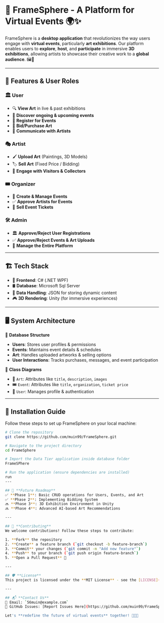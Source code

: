 # 🎨 FrameSphere - A Platform for Virtual Events 🌍✨

FrameSphere is a **desktop application** that revolutionizes the way users engage with **virtual events**, particularly **art exhibitions**. Our platform enables users to **explore**, **host**, and **participate** in immersive **3D exhibitions**, allowing artists to showcase their creative work to a **global audience**. 🖼️🚀

---

## 📌 Features & User Roles

### 🏛️ **User**
- 🔍 **View Art** in live & past exhibitions
- 📅 **Discover ongoing & upcoming events**
- 📝 **Register for Events**
- 🎨 **Bid/Purchase Art**
- 💬 **Communicate with Artists**

### 🎭 **Artist**
- 🖌️ **Upload Art** (Paintings, 3D Models)
- 🏷️ **Sell Art** (Fixed Price / Bidding)
- 📢 **Engage with Visitors & Collectors**

### 🎟️ **Organizer**
- 🎪 **Create & Manage Events**
- ✅ **Approve Artists for Events**
- 🎫 **Sell Event Tickets**

### 🛠️ **Admin**
- 🏛️ **Approve/Reject User Registrations**
- ✅ **Approve/Reject Events & Art Uploads**
- 🔧 **Manage the Entire Platform**

---

## 🏗️ **Tech Stack**
- 🚀 **Frontend**: C# (.NET WPF)  
- 🛢 **Database**: Microsoft Sql Server  
- 📁 **Data Handling**: JSON for storing dynamic content  
- 🎮 **3D Rendering**: Unity (for immersive experiences)

---

## 🖥️ **System Architecture**
🔹 **Database Structure**
- **Users**: Stores user profiles & permissions
- **Events**: Maintains event details & schedules
- **Art**: Handles uploaded artworks & selling options
- **User Interactions**: Tracks purchases, messages, and event participation

🔹 **Class Diagrams**
- 🎨 `Art`: Attributes like `title`, `description`, `images`
- 🎟️ `Event`: Attributes like `title`, `organization`, `ticket price`
- 👤 `User`: Manages profile & authentication

---

## 📖 **Installation Guide**
Follow these steps to set up FrameSphere on your local machine:

```sh
# Clone the repository
git clone https://github.com/muin99/FrameSphere.git

# Navigate to the project directory
cd FrameSphere

# Import the Data Tier application inside database folder
FrameSPhere

# Run the application (ensure dependencies are installed)
run
---

## 📜 **Future Roadmap**
✅ **Phase 1**: Basic CRUD operations for Users, Events, and Art  
✅ **Phase 2**: Implementing Bidding System  
🔜 **Phase 3**: 3D Exhibition Environment in Unity  
🔜 **Phase 4**: Advanced AI-based Art Recommendations  

---

## 🤝 **Contributing**
We welcome contributions! Follow these steps to contribute:

1. **Fork** the repository
2. **Create** a feature branch (`git checkout -b feature-branch`)
3. **Commit** your changes (`git commit -m "Add new feature"`)
4. **Push** to your branch (`git push origin feature-branch`)
5. **Open a Pull Request** 🎉

---

## 🛡️ **License**
This project is licensed under the **MIT License** - see the [LICENSE](LICENSE) file for details.

---

## 📬 **Contact Us**
📧 Email: `56muin@example.com`  
📌 GitHub Issues: [Report Issues Here](https://github.com/muin99/FrameSphere/issues)  

Let's **redefine the future of virtual events** together! 🚀🎨✨
